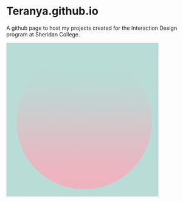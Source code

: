 # Teranya.github.io

A github page to host my projects created for the Interaction Design program at Sheridan College.

![Alt text](/images/image1.png?raw=true "Hello")
